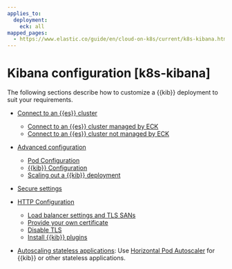 ```yaml
---
applies_to:
  deployment:
    eck: all
mapped_pages:
  - https://www.elastic.co/guide/en/cloud-on-k8s/current/k8s-kibana.html
---
```


# Kibana configuration [k8s-kibana]

The following sections describe how to customize a {{kib}} deployment to suit your requirements.

* [Connect to an {{es}} cluster](k8s-kibana-es.md)

    * [Connect to an {{es}} cluster managed by ECK](k8s-kibana-es.md#k8s-kibana-eck-managed-es)
    * [Connect to an {{es}} cluster not managed by ECK](k8s-kibana-es.md#k8s-kibana-external-es)

* [Advanced configuration](k8s-kibana-advanced-configuration.md)

    * [Pod Configuration](k8s-kibana-advanced-configuration.md#k8s-kibana-pod-configuration)
    * [{{kib}} Configuration](k8s-kibana-advanced-configuration.md#k8s-kibana-configuration)
    * [Scaling out a {{kib}} deployment](k8s-kibana-advanced-configuration.md#k8s-kibana-scaling)

* [Secure settings](../../security/k8s-secure-settings.md#k8s-kibana-secure-settings)
* [HTTP Configuration](/deploy-manage/security/secure-http-communications.md#k8s-kibana-http-configuration)

    * [Load balancer settings and TLS SANs](/deploy-manage/security/secure-http-communications.md#k8s-kibana-http-publish)
    * [Provide your own certificate](/deploy-manage/security/secure-http-communications.md#k8s-kibana-http-custom-tls)
    * [Disable TLS](/deploy-manage/security/secure-http-communications.md#k8s-kibana-http-disable-tls)
    * [Install {{kib}} plugins](k8s-kibana-plugins.md)

* [Autoscaling stateless applications](../../autoscaling/autoscaling-in-eck.md#k8s-stateless-autoscaling): Use [Horizontal Pod Autoscaler](https://kubernetes.io/docs/tasks/run-application/horizontal-pod-autoscale/) for {{kib}} or other stateless applications.


